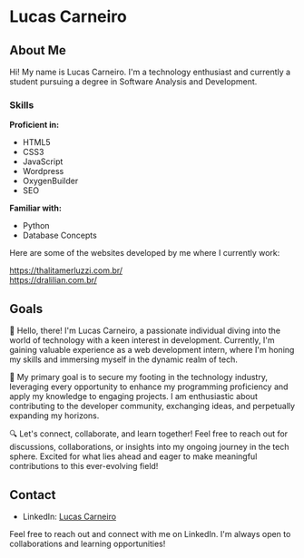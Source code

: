# Lucas Carneiro

## About Me

Hi! My name is Lucas Carneiro. I'm a technology enthusiast and currently a student pursuing a degree in Software Analysis and Development.

### Skills

**Proficient in:**
- HTML5
- CSS3
- JavaScript
- Wordpress
- OxygenBuilder
- SEO

**Familiar with:**
- Python
- Database Concepts

Here are some of the websites developed by me where I currently work:

https://thalitamerluzzi.com.br/ <br>
https://dralilian.com.br/

## Goals

👋 Hello, there! I'm Lucas Carneiro, a passionate individual diving into the world of technology with a keen interest in development. Currently, I'm gaining valuable experience as a web development intern, where I'm honing my skills and immersing myself in the dynamic realm of tech.

🚀 My primary goal is to secure my footing in the technology industry, leveraging every opportunity to enhance my programming proficiency and apply my knowledge to engaging projects. I am enthusiastic about contributing to the developer community, exchanging ideas, and perpetually expanding my horizons.

🔍 Let's connect, collaborate, and learn together! Feel free to reach out for discussions, collaborations, or insights into my ongoing journey in the tech sphere. Excited for what lies ahead and eager to make meaningful contributions to this ever-evolving field!


## Contact

- LinkedIn: [Lucas Carneiro](https://www.linkedin.com/in/lucas-carneiro-da-silva/)

Feel free to reach out and connect with me on LinkedIn. I'm always open to collaborations and learning opportunities!

 
